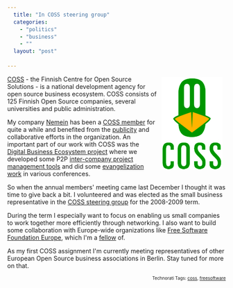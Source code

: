 ```yaml
---
  title: "In COSS steering group"
  categories: 
    - "politics"
    - "business"
    - ""
  layout: "post"

---
```

<img src="/files/COSSlogo_vert_rgb.jpg" height="212" width="140" border="0" align="right" hspace="8" vspace="4" alt="COSS" title="COSS" /><a href="http://www.coss.fi/">COSS</a> - the Finnish Centre for Open Source Solutions - is a national development agency for open source business ecosystem. COSS consists of 125 Finnish Open Source companies, several universities and public administration.

My company <a href="http://www.nemein.com/">Nemein</a> has been a <a href="http://directories.coss.fi/fi/yrityshakemisto/yritykset/df06f0852631363ed8b82ea3801f1c9b.html">COSS member</a> for quite a while and benefited from the <a href="http://coss.fi/web/coss/casesnnewsletters/4-02openpsa">publicity</a> and collaborative efforts in the organization. An important part of our work with COSS was the <a href="http://bergie.iki.fi/blog/first-look-at-digital-business-ecosystem.html">Digital Business Ecosystem project</a> where we developed some P2P <a href="http://bergie.iki.fi/blog/networked-project-management-with-dbe.html">inter-company project management tools</a> and did some <a href="http://bergie.iki.fi/blog/digital-business-ecosystem-in-fisl.html">evangelization work</a> in various conferences.

So when the annual members' meeting came last December I thought it was time to give back a bit. I volunteered and was elected as the small business representative in the <a href="http://www.coss.fi/web/coss/organization">COSS steering group</a> for the 2008-2009 term.

During the term I especially want to focus on enabling us small companies to work together more efficiently through networking. I also want to build some collaboration with Europe-wide organizations like <a href="http://www.fsfeurope.org/">Free Software Foundation Europe</a>, which I'm a <a href="https://www.fsfe.org/en">fellow</a> of.

As my first COSS assignment I'm currently meeting representatives of other European Open Source business associations in Berlin. Stay tuned for more on that.
<p style="text-align:right;font-size:10px;">Technorati Tags: <a href="http://www.technorati.com/tag/coss">coss</a>, <a href="http://www.technorati.com/tag/freesoftware">freesoftware</a></p>